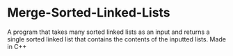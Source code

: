 # Merge-Sorted-Linked-Lists
A program that takes many sorted linked lists as an input and returns a single sorted linked list that contains the contents of the inputted lists.
Made in C++
